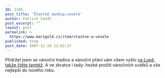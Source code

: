 ```yaml
---
ID: 2185
post_title: 'Štastné a&nbsp;veselé'
author: Patrick Zandl
post_excerpt: ""
layout: post
permalink: >
  https://www.marigold.cz/item/stastne-a-vesele
published: true
post_date: 2007-12-24 12:02:27
---
```

Přidržel jsem se vánoční tradice a vánoční přání vám všem vyšlo <a href="http://www.lupa.cz/clanky/vanocni-loupeni/">na Lupě, takže čtěte tamtéž</a>. A ve zkratce i tady: hezké prožití vánočních svátků a vše nejlepší do nového roku.